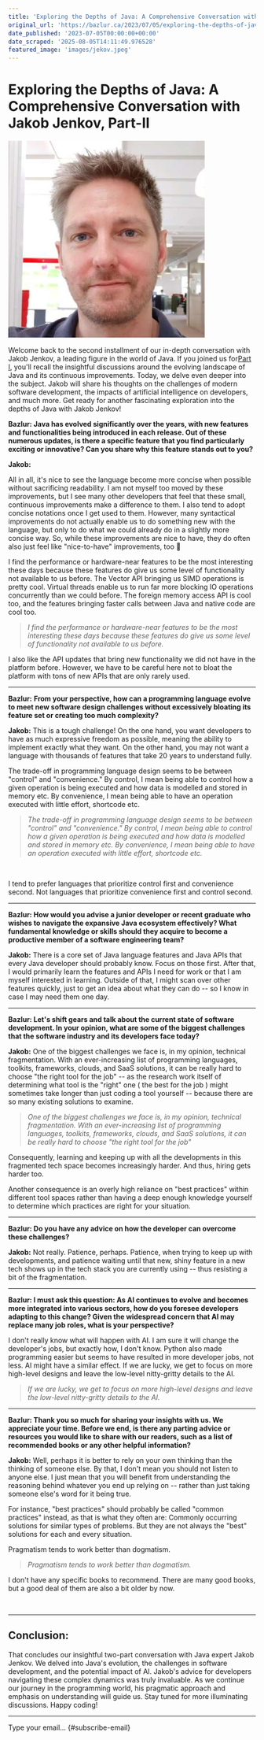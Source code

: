 ```yaml
---
title: 'Exploring the Depths of Java: A Comprehensive Conversation with Jakob Jenkov, Part-II'
original_url: 'https://bazlur.ca/2023/07/05/exploring-the-depths-of-java-a-comprehensive-conversation-with-jakob-jenkov-part-ii/'
date_published: '2023-07-05T00:00:00+00:00'
date_scraped: '2025-08-05T14:11:49.976528'
featured_image: 'images/jekov.jpeg'
---
```


Exploring the Depths of Java: A Comprehensive Conversation with Jakob Jenkov, Part-II
=====================================================================================

![](images/jekov.jpeg)

Welcome back to the second installment of our in-depth conversation with Jakob Jenkov, a leading figure in the world of Java. If you joined us for[Part I](https://foojay.io/today/exploring-the-depths-of-java-a-comprehensive-conversation-with-jakob-jenkov-part-i/), you'll recall the insightful discussions around the evolving landscape of Java and its continuous improvements. Today, we delve even deeper into the subject. Jakob will share his thoughts on the challenges of modern software development, the impacts of artificial intelligence on developers, and much more. Get ready for another fascinating exploration into the depths of Java with Jakob Jenkov!

**Bazlur: Java has evolved significantly over the years, with new features and functionalities being introduced in each release. Out of these numerous updates, is there a specific feature that you find particularly exciting or innovative? Can you share why this feature stands out to you?**

**Jakob:**

All in all, it's nice to see the language become more concise when possible without sacrificing readability. I am not myself too moved by these improvements, but I see many other developers that feel that these small, continuous improvements make a difference to them. I also tend to adopt concise notations once I get used to them. However, many syntactical improvements do not actually enable us to do something new with the language, but only to do what we could already do in a slightly more concise way. So, while these improvements are nice to have, they do often also just feel like "nice-to-have" improvements, too 🙂

I find the performance or hardware-near features to be the most interesting these days because these features do give us some level of functionality not available to us before. The Vector API bringing us SIMD operations is pretty cool. Virtual threads enable us to run far more blocking IO operations concurrently than we could before. The foreign memory access API is cool too, and the features bringing faster calls between Java and native code are cool too.
> *I find the performance or hardware-near features to be the most interesting these days because these features do give us some level of functionality not available to us before.*

I also like the API updates that bring new functionality we did not have in the platform before. However, we have to be careful here not to bloat the platform with tons of new APIs that are only rarely used.   

*** ** * ** ***

**Bazlur:** **From your perspective, how can a programming language evolve to meet new software design challenges without excessively bloating its feature set or creating too much complexity?**

**Jakob:** This is a tough challenge! On the one hand, you want developers to have as much expressive freedom as possible, meaning the ability to implement exactly what they want. On the other hand, you may not want a language with thousands of features that take 20 years to understand fully.

The trade-off in programming language design seems to be between "control" and "convenience." By control, I mean being able to control how a given operation is being executed and how data is modelled and stored in memory etc. By convenience, I mean being able to have an operation executed with little effort, shortcode etc.
> *The trade-off in programming language design seems to be between "control" and "convenience." By control, I mean being able to control how a given operation is being executed and how data is modelled and stored in memory etc. By convenience, I mean being able to have an operation executed with little effort, shortcode etc.*

<br />


I tend to prefer languages that prioritize control first and convenience second. Not languages that prioritize convenience first and control second.

*** ** * ** ***

**Bazlur: How would you advise a junior developer or recent graduate who wishes to navigate the expansive Java ecosystem effectively? What fundamental knowledge or skills should they acquire to become a productive member of a software engineering team?**

**Jakob:** There is a core set of Java language features and Java APIs that every Java developer should probably know. Focus on those first. After that, I would primarily learn the features and APIs I need for work or that I am myself interested in learning. Outside of that, I might scan over other features quickly, just to get an idea about what they can do -- so I know in case I may need them one day.

*** ** * ** ***

**Bazlur: Let's shift gears and talk about the current state of software development. In your opinion, what are some of the biggest challenges that the software industry and its developers face today?**

**Jakob:** One of the biggest challenges we face is, in my opinion, technical fragmentation. With an ever-increasing list of programming languages, toolkits, frameworks, clouds, and SaaS solutions, it can be really hard to choose "the right tool for the job" -- as the research work itself of determining what tool is the "right" one ( the best for the job ) might sometimes take longer than just coding a tool yourself -- because there are so many existing solutions to examine.
> *One of the biggest challenges we face is, in my opinion, technical fragmentation. With an ever-increasing list of programming languages, toolkits, frameworks, clouds, and SaaS solutions, it can be really hard to choose "the right tool for the job"*

Consequently, learning and keeping up with all the developments in this fragmented tech space becomes increasingly harder. And thus, hiring gets harder too.

Another consequence is an overly high reliance on "best practices" within different tool spaces rather than having a deep enough knowledge yourself to determine which practices are right for your situation.

*** ** * ** ***

**Bazlur: Do you have any advice on how the developer can overcome these challenges?**

**Jakob:** Not really. Patience, perhaps. Patience, when trying to keep up with developments, and patience waiting until that new, shiny feature in a new tech shows up in the tech stack you are currently using -- thus resisting a bit of the fragmentation.

*** ** * ** ***

**Bazlur: I must ask this question: As AI continues to evolve and becomes more integrated into various sectors, how do you foresee developers adapting to this change? Given the widespread concern that AI may replace many job roles, what is your perspective?**

I don't really know what will happen with AI. I am sure it will change the developer's jobs, but exactly how, I don't know. Python also made programming easier but seems to have resulted in more developer jobs, not less. AI might have a similar effect. If we are lucky, we get to focus on more high-level designs and leave the low-level nitty-gritty details to the AI.
> *If we are lucky, we get to focus on more high-level designs and leave the low-level nitty-gritty details to the AI.*

*** ** * ** ***

**Bazlur: Thank you so much for sharing your insights with us. We appreciate your time. Before we end, is there any parting advice or resources you would like to share with our readers, such as a list of recommended books or any other helpful information?**

**Jakob:** Well, perhaps it is better to rely on your own thinking than the thinking of someone else. By that, I don't mean you should not listen to anyone else. I just mean that you will benefit from understanding the reasoning behind whatever you end up relying on -- rather than just taking someone else's word for it being true.

For instance, "best practices" should probably be called "common practices" instead, as that is what they often are: Commonly occurring solutions for similar types of problems. But they are not always the "best" solutions for each and every situation.

Pragmatism tends to work better than dogmatism.
> *Pragmatism tends to work better than dogmatism.*

I don't have any specific books to recommend. There are many good books, but a good deal of them are also a bit older by now.

<br />

*** ** * ** ***

Conclusion:
-----------

That concludes our insightful two-part conversation with Java expert Jakob Jenkov. We delved into Java's evolution, the challenges in software development, and the potential impact of AI. Jakob's advice for developers navigating these complex dynamics was truly invaluable. As we continue our journey in the programming world, his pragmatic approach and emphasis on understanding will guide us. Stay tuned for more illuminating discussions. Happy coding!  

*** ** * ** ***

Type your email... {#subscribe-email}
